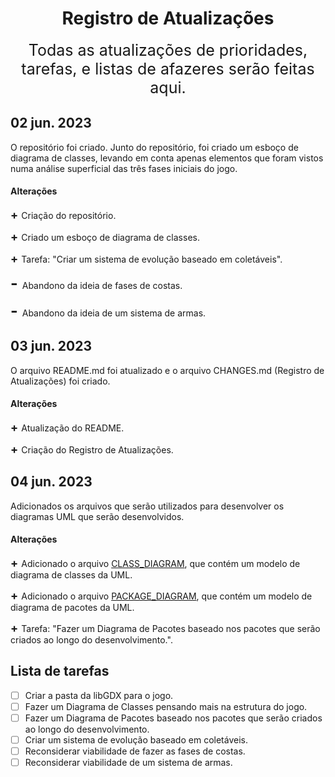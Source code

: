 <h1 align="center">Registro de Atualizações</h1>

<div align="center" style="font-size: 25px">Todas as atualizações de prioridades, tarefas, e listas de afazeres serão feitas aqui.</div>

## 02 jun. 2023

 O repositório foi criado. Junto do repositório, foi criado um esboço de diagrama de classes, levando em conta apenas elementos que foram vistos numa análise superficial das três fases iniciais do jogo.


#### Alterações

<span style="font-size: 18px"> **+** </span> Criação do repositório.

<span style="font-size: 18px"> **+** </span> Criado um esboço de diagrama de classes.

<span style="font-size: 18px"> **+** </span> Tarefa: "Criar um sistema de evolução baseado em coletáveis".

<span style="font-size: 25px"> **-** </span> Abandono da ideia de fases de costas.

<span style="font-size: 25px"> **-** </span> Abandono da ideia de um sistema de armas.

## 03 jun. 2023

O arquivo README.md foi atualizado e o arquivo CHANGES.md (Registro de Atualizações) foi criado.

#### Alterações

<span style="font-size: 18px"> **+** </span> Atualização do README.

<span style="font-size: 18px"> **+** </span> Criação do Registro de Atualizações.

## 04 jun. 2023

Adicionados os arquivos que serão utilizados para desenvolver os diagramas UML que serão desenvolvidos.

#### Alterações

<span style="font-size: 18px"> **+** </span> Adicionado o arquivo <a href="https://github.com/victorZoro/neocontra.grupolaz.lp2/blob/main/CLASS_DIAGRAM.drawio">CLASS_DIAGRAM</a>, que contém um modelo de diagrama de classes da UML.

<span style="font-size: 18px"> **+** </span> Adicionado o arquivo <a href="https://github.com/victorZoro/neocontra.grupolaz.lp2/blob/main/PACKAGE_DIAGRAM.drawio">PACKAGE_DIAGRAM</a>, que contém um modelo de diagrama de pacotes da UML.

<span style="font-size: 18px"> **+** </span> Tarefa: "Fazer um Diagrama de Pacotes baseado nos pacotes que serão criados ao longo do desenvolvimento.".

## Lista de tarefas

- [ ] Criar a pasta da libGDX para o jogo.
- [ ] Fazer um Diagrama de Classes pensando mais na estrutura do jogo.
- [ ] Fazer um Diagrama de Pacotes baseado nos pacotes que serão criados ao longo do desenvolvimento.
- [ ] Criar um sistema de evolução baseado em coletáveis.
- [ ] Reconsiderar viabilidade de fazer as fases de costas.
- [ ] Reconsiderar viabilidade de um sistema de armas.
